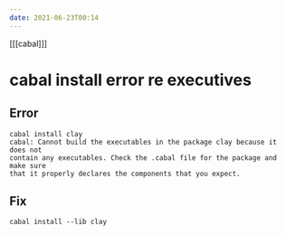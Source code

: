```yaml
---
date: 2021-06-23T00:14
---
```


[[[cabal]]]

# cabal install error re executives

## Error
    cabal install clay
    cabal: Cannot build the executables in the package clay because it does not
    contain any executables. Check the .cabal file for the package and make sure
    that it properly declares the components that you expect.
    
## Fix

	cabal install --lib clay